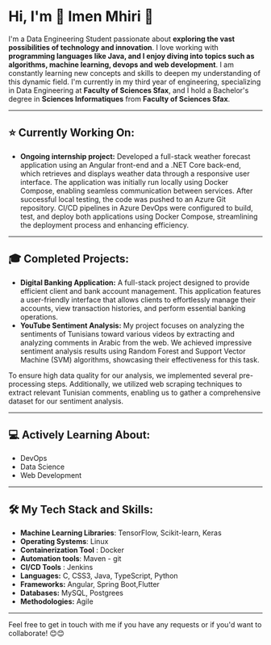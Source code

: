 # Hi, I'm 🌸 Imen Mhiri 🌸

I'm a Data Engineering Student passionate about **exploring the vast possibilities of technology and innovation**. I love working with **programming languages like Java, and I enjoy diving into topics such as algorithms, machine learning, devops and web development**. I am constantly learning new concepts and skills to deepen my understanding of this dynamic field.
I'm currently in my third year of engineering, specializing in Data Engineering at **Faculty of Sciences  Sfax**, and I hold a Bachelor's degree in **Sciences Informatiques** from **Faculty of Sciences Sfax**.

---

## ⭐ Currently Working On:
- **Ongoing internship project:** Developed a full-stack weather forecast application using an Angular front-end and a .NET Core back-end, which retrieves and displays weather data through a responsive user interface. The application was initially run locally using Docker Compose, enabling seamless communication between services. After successful local testing, the code was pushed to an Azure Git repository. CI/CD pipelines in Azure DevOps were configured to build, test, and deploy both applications using Docker Compose, streamlining the deployment process and enhancing efficiency.

---

## 🎓 Completed Projects:
- **Digital Banking Application:** A full-stack project designed to provide efficient client and bank account management. This application features a user-friendly interface that allows clients to effortlessly manage their accounts, view transaction histories, and perform essential banking operations. 
- **YouTube Sentiment Analysis:** My project focuses on analyzing the sentiments of Tunisians toward various videos by extracting and analyzing comments in Arabic from the web. We achieved impressive sentiment analysis results using Random Forest and Support Vector Machine (SVM) algorithms, showcasing their effectiveness for this task.

To ensure high data quality for our analysis, we implemented several pre-processing steps. Additionally, we utilized web scraping techniques to extract relevant Tunisian comments, enabling us to gather a comprehensive dataset for our sentiment analysis.

---

## 💻 Actively Learning About:
- DevOps
- Data Science
- Web Development


---

## 🛠️ My Tech Stack and Skills:
- **Machine Learning Libraries**: TensorFlow, Scikit-learn, Keras
- **Operating Systems**: Linux
- **Containerization Tool** : Docker
- **Automation tools**: Maven - git
- **CI/CD Tools** : Jenkins
- **Languages:** C, CSS3, Java, TypeScript, Python
- **Frameworks:** Angular, Spring Boot,Flutter
- **Databases:** MySQL, Postgrees
- **Methodologies:** Agile

---

Feel free to get in touch with me if you have any requests or if you'd want to collaborate! 😊😊

